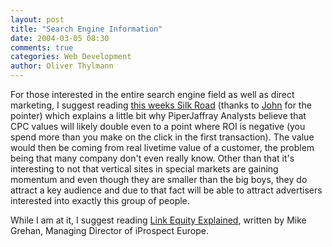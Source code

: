 ```yaml
---
layout: post
title: "Search Engine Information"
date: 2004-03-05 08:30
comments: true
categories: Web Development
author: Oliver Thylmann
---
```



For those interested in the entire search engine field as well as direct marketing, I suggest reading [this weeks Silk Road](http://www.piperjaffray.com/info2.aspx?id=534) (thanks to [John](http://battellemedia.com/) for the pointer) which explains a little bit why PiperJaffray Analysts believe that CPC values will likely double even to a point where ROI is negative (you spend more than you make on the click in the first transaction). The value would then be coming from real livetime value of a customer, the problem being that many company don't even really know. Other than that it's interesting to not that vertical sites in special markets are gaining momentum and even though they are smaller than the big boys, they do attract a key audience and due to that fact will be able to attract advertisers interested into exactly this group of people. 

While I am at it, I suggest reading [Link Equity Explained](http://www.search-engine-book.co.uk/LinkEquityExplained.pdf), written by Mike Grehan, Managing Director of iProspect Europe.


